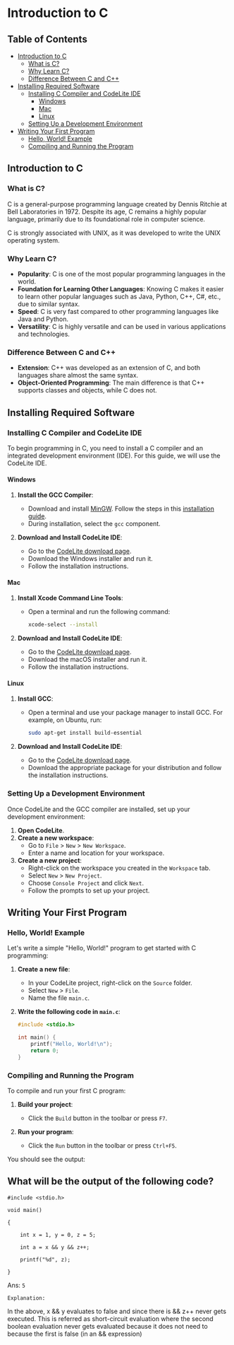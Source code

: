 # Introduction to C

## Table of Contents
- [Introduction to C](#introduction-to-c)
  - [What is C?](#what-is-c)
  - [Why Learn C?](#why-learn-c)
  - [Difference Between C and C++](#difference-between-c-and-c)
- [Installing Required Software](#installing-required-software)
  - [Installing C Compiler and CodeLite IDE](#installing-c-compiler-and-codelite-ide)
    - [Windows](#windows)
    - [Mac](#mac)
    - [Linux](#linux)
  - [Setting Up a Development Environment](#setting-up-a-development-environment)
- [Writing Your First Program](#writing-your-first-program)
  - [Hello, World! Example](#hello-world-example)
  - [Compiling and Running the Program](#compiling-and-running-the-program)

## Introduction to C

### What is C?

C is a general-purpose programming language created by Dennis Ritchie at Bell Laboratories in 1972. Despite its age, C remains a highly popular language, primarily due to its foundational role in computer science.

C is strongly associated with UNIX, as it was developed to write the UNIX operating system.

### Why Learn C?

- **Popularity**: C is one of the most popular programming languages in the world.
- **Foundation for Learning Other Languages**: Knowing C makes it easier to learn other popular languages such as Java, Python, C++, C#, etc., due to similar syntax.
- **Speed**: C is very fast compared to other programming languages like Java and Python.
- **Versatility**: C is highly versatile and can be used in various applications and technologies.

### Difference Between C and C++

- **Extension**: C++ was developed as an extension of C, and both languages share almost the same syntax.
- **Object-Oriented Programming**: The main difference is that C++ supports classes and objects, while C does not.

## Installing Required Software

### Installing C Compiler and CodeLite IDE

To begin programming in C, you need to install a C compiler and an integrated development environment (IDE). For this guide, we will use the CodeLite IDE.

#### Windows

1. **Install the GCC Compiler**:
   - Download and install [MinGW](http://www.mingw.org/). Follow the steps in this [installation guide](http://www.mingw.org/wiki/Getting_Started).
   - During installation, select the `gcc` component.

2. **Download and Install CodeLite IDE**:
   - Go to the [CodeLite download page](https://codelite.org/download).
   - Download the Windows installer and run it.
   - Follow the installation instructions.

#### Mac

1. **Install Xcode Command Line Tools**:
   - Open a terminal and run the following command:
     ```sh
     xcode-select --install
     ```

2. **Download and Install CodeLite IDE**:
   - Go to the [CodeLite download page](https://codelite.org/download).
   - Download the macOS installer and run it.
   - Follow the installation instructions.

#### Linux

1. **Install GCC**:
   - Open a terminal and use your package manager to install GCC. For example, on Ubuntu, run:
     ```sh
     sudo apt-get install build-essential
     ```

2. **Download and Install CodeLite IDE**:
   - Go to the [CodeLite download page](https://codelite.org/download).
   - Download the appropriate package for your distribution and follow the installation instructions.

### Setting Up a Development Environment

Once CodeLite and the GCC compiler are installed, set up your development environment:

1. **Open CodeLite**.
2. **Create a new workspace**:
   - Go to `File` > `New` > `New Workspace`.
   - Enter a name and location for your workspace.
3. **Create a new project**:
   - Right-click on the workspace you created in the `Workspace` tab.
   - Select `New` > `New Project`.
   - Choose `Console Project` and click `Next`.
   - Follow the prompts to set up your project.

## Writing Your First Program

### Hello, World! Example

Let's write a simple "Hello, World!" program to get started with C programming:

1. **Create a new file**:
   - In your CodeLite project, right-click on the `Source` folder.
   - Select `New` > `File`.
   - Name the file `main.c`.

2. **Write the following code in `main.c`**:

    ```c
    #include <stdio.h>

    int main() {
        printf("Hello, World!\n");
        return 0;
    }
    ```

### Compiling and Running the Program

To compile and run your first C program:

1. **Build your project**:
   - Click the `Build` button in the toolbar or press `F7`.

2. **Run your program**:
   - Click the `Run` button in the toolbar or press `Ctrl+F5`.

You should see the output:


## What will be the output of the following code?



    #include <stdio.h>

    void main()

    {

        int x = 1, y = 0, z = 5;

        int a = x && y && z++;

        printf("%d", z);

    }

Ans: ```5```

```Explanation: ``` 

In the above, x && y evaluates to false and since there is && z++ never gets executed. This is referred as short-circuit evaluation where the second boolean evaluation never gets evaluated because it does not need to because the first is false (in an && expression)
